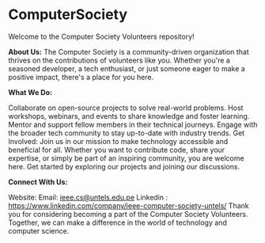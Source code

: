 # ComputerSociety
Welcome to the Computer Society Volunteers repository!

**About Us:**
The Computer Society is a community-driven organization that thrives on the contributions of volunteers like you. Whether you're a seasoned developer, a tech enthusiast, or just someone eager to make a positive impact, there's a place for you here.

**What We Do:**

Collaborate on open-source projects to solve real-world problems.
Host workshops, webinars, and events to share knowledge and foster learning.
Mentor and support fellow members in their technical journeys.
Engage with the broader tech community to stay up-to-date with industry trends.
Get Involved:
Join us in our mission to make technology accessible and beneficial for all. Whether you want to contribute code, share your expertise, or simply be part of an inspiring community, you are welcome here. Get started by exploring our projects and joining our discussions.

**Connect With Us:**

Website: 
Email: ieee.cs@untels.edu.pe
Linkedin : https://www.linkedin.com/company/ieee-computer-society-untels/
Thank you for considering becoming a part of the Computer Society Volunteers. Together, we can make a difference in the world of technology and computer science.
